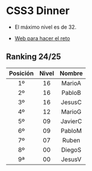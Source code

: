 # CSS3 Dinner

- El máximo nivel es de 32.

- [Web para hacer el reto](https://flukeout.github.io/)

## Ranking 24/25

| Posición  | Nivel       |  Nombre    |
|:----------:|:-----------:|:----------:|
| 1º        | 16          | MarioA     |
| 2º        | 16          | PabloB     |
| 3º        | 16          | JesusC     |
| 4º        | 12          | MarioG     |
| 5º        | 09          | JavierC    |
| 6º        | 09          | PabloM     |
| 7º        | 07          | Ruben      |
| 8º        | 00          | DiegoS     |
| 9ª        | 00          | JesusV     |